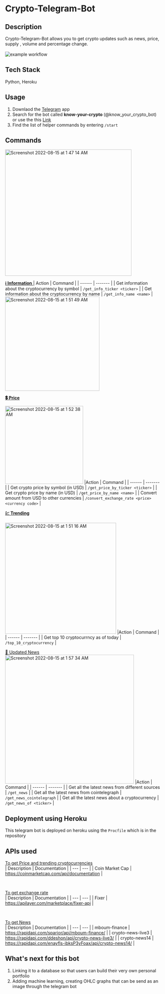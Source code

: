 # Crypto-Telegram-Bot
## Description
Crypto-Telegram-Bot allows you to get crypto updates such as news, price, supply , volume and percentage change. 
<br>
<br>
![example workflow](https://img.shields.io/badge/Build%20in-Python-blue)

## Tech Stack
Python, Heroku 

## Usage
1. Downlaod the <a href = 'https://telegram.org/'>Telegram</a> app
2. Search for the bot called <strong> know-your-crypto </strong> (@know_your_crypto_bot) or use the this <a href = 'https://t.me/know_your_crypto_bot'>Link</a>
3. Find the list of helper commands by entering ```/start```

## Commands
<img width="410" alt="Screenshot 2022-08-15 at 1 47 14 AM" src="https://user-images.githubusercontent.com/85498185/184548714-140f4c8d-d9b6-4933-8a66-6c7c12529cec.png">

<ins> **ℹ️ Information** </ins>
| Action  | Command | 
| ------ | ------- | 
| Get information about the cryptocurrency by symbol  | `/get_info_ticker <ticker>` |
| Get information about the cryptocurrency by name | `/get_info_name <name>` | 
<img width="306" alt="Screenshot 2022-08-15 at 1 51 49 AM" src="https://user-images.githubusercontent.com/85498185/184548874-52c60e7a-3d2e-480e-975d-07b31e8bed3a.png">

<ins> **💲 Price** </ins>
</br>
</br>
<img width="253" alt="Screenshot 2022-08-15 at 1 52 38 AM" src="https://user-images.githubusercontent.com/85498185/184548887-c0be9317-43db-4d13-813d-336034c64a51.png">
|Action  | Command |
| ------ | ------- | 
| Get crypto price by symbol (in USD) | `/get_price_by_ticker <ticker>` |
| Get crypto price by name (in USD) | `/get_price_by_name <name>` | 
| Convert amount from USD to other currencies | `/convert_exchange_rate <price> <currency code>` |

<ins> **💹 Trending** </ins>
</br>
</br>
<img width="360" alt="Screenshot 2022-08-15 at 1 51 16 AM" src="https://user-images.githubusercontent.com/85498185/184548859-818f59bc-bd10-451d-ac39-573f66294828.png">
|Action  | Command | 
| ------ | ------- | 
| Get top 10 cryptocurrncy as of today | `/top_10_cryptocurrency` |

<ins> 📰 Updated News </ins>
</br>
<img width="418" alt="Screenshot 2022-08-15 at 1 57 34 AM" src="https://user-images.githubusercontent.com/85498185/184549012-a3e8c09c-57c6-408f-aaba-6fe45aba9e11.png">
|Action  | Command | 
| ------ | ------- | 
| Get all the latest news from different sources | `/get_news` | 
| Get all the latest news from cointelegraph | `/get_news_cointelegraph` |
| Get all the latest news about a cryptocurrency | `/get_news_of <ticker>` |

## Deployment using Heroku
This telegram bot is deployed on heroku using the ```Procfile``` which is in the repository 

## APIs used
<ins> To get Price and trending cryptocurrencies </ins><br/>
| Description | Documentation |
| --- | --- |
| Coin Market Cap | https://coinmarketcap.com/api/documentation |

<br/>

<ins> To get exchange rate </ins> <br/>
| Description | Documentation |
| --- | --- |
| Fixer | https://apilayer.com/marketplace/fixer-api |


<br/>

<ins> To get News </ins> <br/>
| Description | Documentation |
| --- | --- |
| mboum-finance | https://rapidapi.com/sparior/api/mboum-finance/ |
| crypto-news-live3 | https://rapidapi.com/ddeshon/api/crypto-news-live3/ |
| crypto-news14 | https://rapidapi.com/enayfls-ibksP3yFoax/api/crypto-news14/ |




## What's next for this bot
1. Linking it to a database so that users can build their very own personal portfolio
2. Adding machine learning, creating OHLC graphs that can be send as an image through the telegram bot
